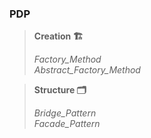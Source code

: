 ### PDP
> **Creation 🏗️**  
>   
>_Factory_Method_  
> _Abstract_Factory_Method_

> **Structure 🗂️**
> 
> _Bridge_Pattern_  
> _Facade_Pattern_